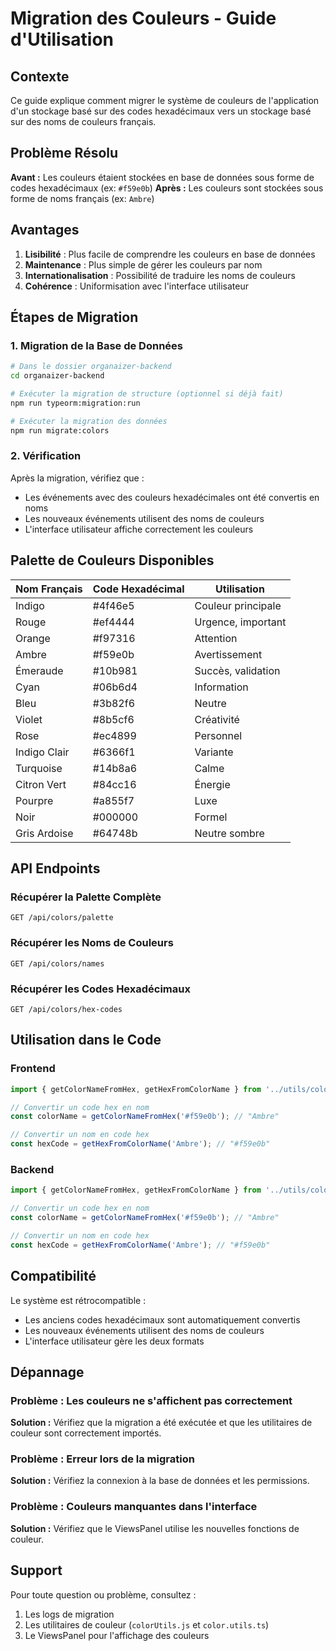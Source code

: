 # Migration des Couleurs - Guide d'Utilisation

## Contexte

Ce guide explique comment migrer le système de couleurs de l'application d'un stockage basé sur des codes hexadécimaux vers un stockage basé sur des noms de couleurs français.

## Problème Résolu

**Avant :** Les couleurs étaient stockées en base de données sous forme de codes hexadécimaux (ex: `#f59e0b`)
**Après :** Les couleurs sont stockées sous forme de noms français (ex: `Ambre`)

## Avantages

1. **Lisibilité** : Plus facile de comprendre les couleurs en base de données
2. **Maintenance** : Plus simple de gérer les couleurs par nom
3. **Internationalisation** : Possibilité de traduire les noms de couleurs
4. **Cohérence** : Uniformisation avec l'interface utilisateur

## Étapes de Migration

### 1. Migration de la Base de Données

```bash
# Dans le dossier organaizer-backend
cd organaizer-backend

# Exécuter la migration de structure (optionnel si déjà fait)
npm run typeorm:migration:run

# Exécuter la migration des données
npm run migrate:colors
```

### 2. Vérification

Après la migration, vérifiez que :
- Les événements avec des couleurs hexadécimales ont été convertis en noms
- Les nouveaux événements utilisent des noms de couleurs
- L'interface utilisateur affiche correctement les couleurs

## Palette de Couleurs Disponibles

| Nom Français | Code Hexadécimal | Utilisation |
|--------------|------------------|-------------|
| Indigo | #4f46e5 | Couleur principale |
| Rouge | #ef4444 | Urgence, important |
| Orange | #f97316 | Attention |
| Ambre | #f59e0b | Avertissement |
| Émeraude | #10b981 | Succès, validation |
| Cyan | #06b6d4 | Information |
| Bleu | #3b82f6 | Neutre |
| Violet | #8b5cf6 | Créativité |
| Rose | #ec4899 | Personnel |
| Indigo Clair | #6366f1 | Variante |
| Turquoise | #14b8a6 | Calme |
| Citron Vert | #84cc16 | Énergie |
| Pourpre | #a855f7 | Luxe |
| Noir | #000000 | Formel |
| Gris Ardoise | #64748b | Neutre sombre |

## API Endpoints

### Récupérer la Palette Complète
```
GET /api/colors/palette
```

### Récupérer les Noms de Couleurs
```
GET /api/colors/names
```

### Récupérer les Codes Hexadécimaux
```
GET /api/colors/hex-codes
```

## Utilisation dans le Code

### Frontend

```javascript
import { getColorNameFromHex, getHexFromColorName } from '../utils/colorUtils';

// Convertir un code hex en nom
const colorName = getColorNameFromHex('#f59e0b'); // "Ambre"

// Convertir un nom en code hex
const hexCode = getHexFromColorName('Ambre'); // "#f59e0b"
```

### Backend

```typescript
import { getColorNameFromHex, getHexFromColorName } from '../utils/color.utils';

// Convertir un code hex en nom
const colorName = getColorNameFromHex('#f59e0b'); // "Ambre"

// Convertir un nom en code hex
const hexCode = getHexFromColorName('Ambre'); // "#f59e0b"
```

## Compatibilité

Le système est rétrocompatible :
- Les anciens codes hexadécimaux sont automatiquement convertis
- Les nouveaux événements utilisent des noms de couleurs
- L'interface utilisateur gère les deux formats

## Dépannage

### Problème : Les couleurs ne s'affichent pas correctement
**Solution :** Vérifiez que la migration a été exécutée et que les utilitaires de couleur sont correctement importés.

### Problème : Erreur lors de la migration
**Solution :** Vérifiez la connexion à la base de données et les permissions.

### Problème : Couleurs manquantes dans l'interface
**Solution :** Vérifiez que le ViewsPanel utilise les nouvelles fonctions de couleur.

## Support

Pour toute question ou problème, consultez :
1. Les logs de migration
2. Les utilitaires de couleur (`colorUtils.js` et `color.utils.ts`)
3. Le ViewsPanel pour l'affichage des couleurs
